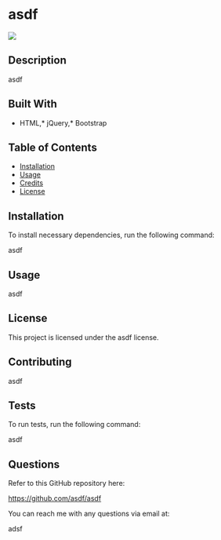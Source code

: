 
  # asdf

  ![](https://img.shields.io/badge/license-asdf-green)

  ## Description 
  asdf

  ## Built With

  * HTML,* jQuery,* Bootstrap

  ## Table of Contents

  * [Installation](#installation)
  * [Usage](#usage)
  * [Credits](#credits)
  * [License](#license)

  ## Installation
  
  To install necessary dependencies, run the following command:
  
  asdf

  ## Usage

  asdf

  ## License

  This project is licensed under the asdf license.

  ## Contributing

  asdf

  ## Tests

  To run tests, run the following command:

  asdf
  
  ## Questions

  Refer to this GitHub repository here:

  https://github.com/asdf/asdf

  You can reach me with any questions via email at:

  adsf
  